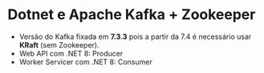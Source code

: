 # Dotnet e Apache Kafka + Zookeeper

- Versão do Kafka fixada em **7.3.3** pois a partir da 7.4 é necessário usar **KRaft** (sem Zookeeper).
- Web API com .NET 8: Producer
- Worker Servicer com .NET 8: Consumer

